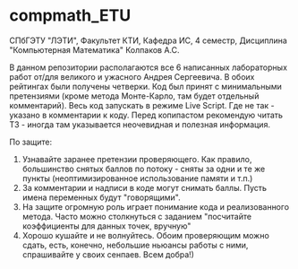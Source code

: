 # compmath_ETU
СПбГЭТУ "ЛЭТИ", Факультет КТИ, Кафедра ИС, 4 семестр, Дисциплина "Компьютерная Математика" Колпаков А.С.

В данном репозитории располагаются все 6 написанных лабораторных работ от/для великого и ужасного Андрея Сергеевича. В обоих рейтингах были получены четверки.
Код был принят с минимальными претензиями (кроме метода Монте-Карло, там будет отдельный комментарий).  Весь код запускать в режиме Live Script. Где не так -
указано в комментарии к коду. Перед копипастом рекомендую читать ТЗ - иногда там указывается неочевидная и полезная информация.

По защите:
1) Узнавайте заранее претензии проверяющего. Как правило, большинство снятых баллов по потоку - сняты за одни и те же пункты (неоптимизированное использование
памяти и т.п.)
2) За комментарии и надписи в коде могут снимать баллы. Пусть имена переменных будут "говорящими".
3) На защите огромную роль играет понимание кода и реализованного метода. Часто можно столкнуться с заданием "посчитайте коэффициенты для данных точек, вручную"
4) Хорошо кушайте и не волнуйтесь. Обоим проверяющим можно сдать, есть, конечно, небольшие ньюансы работы с ними, спрашивайте у своих сенпаев. Всем добра!)
